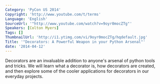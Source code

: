 ```yaml
---
Category: 'PyCon US 2014'
Copyright: 'http://www.youtube.com/t/terms'
Language: 'English'
SourceUrl: '"http://www.youtube.com/watch?v=9oyr0mocZTg"'
Speakers: [Colton Myers]
Tags: []
ThumbnailUrl: 'http://i1.ytimg.com/vi/9oyr0mocZTg/hqdefault.jpg'
Title: '"Decorators: A Powerful Weapon in your Python Arsenal"'
date: '2014-04-12'
---
```

Decorators are an invaluable addition to anyone's arsenal of python tools and tricks. We will learn what a decorator is, how decorators are created, and then explore some of the cooler applications for decorators in our everyday projects.